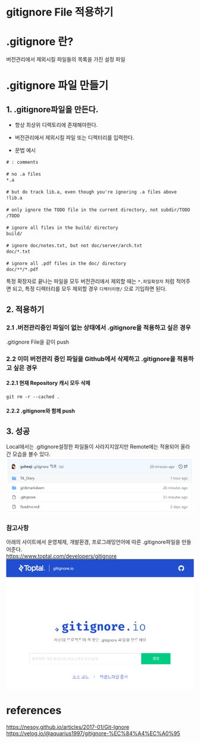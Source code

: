 gitignore File 적용하기
==

#  .gitignore 란?
버전관리에서 제외시킬 파일들의 목록을 가진 설정 파일

#  .gitignore 파일 만들기
## 1. .gitignore파일을 만든다.
* 항상 최상위 디렉토리에 존재해야한다.

* 버전관리에서 제외시킬 파일 또는 디렉터리를 입력한다.

* 문법 예시

```
# : comments

# no .a files
*.a

# but do track lib.a, even though you're ignoring .a files above
!lib.a

# only ignore the TODO file in the current directory, not subdir/TODO
/TODO

# ignore all files in the build/ directory
build/

# ignore doc/notes.txt, but not doc/server/arch.txt
doc/*.txt

# ignore all .pdf files in the doc/ directory
doc/**/*.pdf
```

특정 확장자로 끝나는 파일을 모두 버전관리에서 제외할 때는 `*.파일확장자` 처럼 적어주면 되고, 특정 디렉터리를 모두 제외할 경우 `디렉터리명/` 으로 기입하면 된다.

## 2. 적용하기
### 2.1 .버전관리중인 파일이 없는 상태에서 .gitignore을 적용하고 싶은 경우
.gitignore File을 같이 push

### 2.2 이미 버전관리 중인 파일을 Github에서 삭제하고 .gitignore을 적용하고 싶은 경우
#### 2.2.1 현재 Repository 캐시 모두 삭제

```console
git rm -r --cached .
```
#### 2.2.2 .gitignore와 함께 push

## 3. 성공
Local에서는 .gitignore설정한 파일들이 사라지지않지만 Remote에는 적용되어 올라간 모습을 볼수 있다.
![Alt img](https://github.com/goheeji/TIL/blob/master/git%26markdown/example.png)
### 참고사항
아래의 사이트에서 운영체제, 개발환경, 프로그래밍언어에 따른 .gitignore파일을 만들어준다.<br>
https://www.toptal.com/developers/gitignore 
![Alt img](https://github.com/goheeji/TIL/blob/master/git%26markdown/example2.png)

# references
https://nesoy.github.io/articles/2017-01/Git-Ignore
https://velog.io/@aquarius1997/gitignore-%EC%84%A4%EC%A0%95